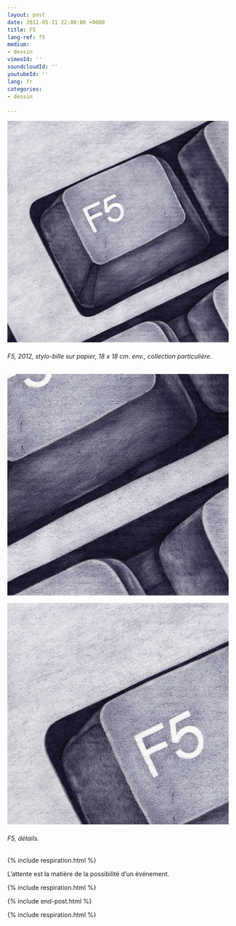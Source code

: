 ```yaml
---
layout: post
date: 2012-05-31 22:00:00 +0000
title: F5
lang-ref: f5
medium:
- dessin
vimeoId: ''
soundcloudId: ''
youtubeId: ''
lang: fr
categories:
- dessin

---
```

![](/imgs/f5_b-1-up-a.jpg)

###### _F5_, 2012, stylo-bille sur papier, 18 x 18 cm. env., collection particulière.

![](/imgs/f5_b-1-up-c.jpg)

![](/imgs/f5_b-1-up-b.jpg)

###### _F5_, détails.

{% include respiration.html %}

L’attente est la matière de la possibilité d’un événement.

{% include respiration.html %}

{% include end-post.html %}

{% include respiration.html %}